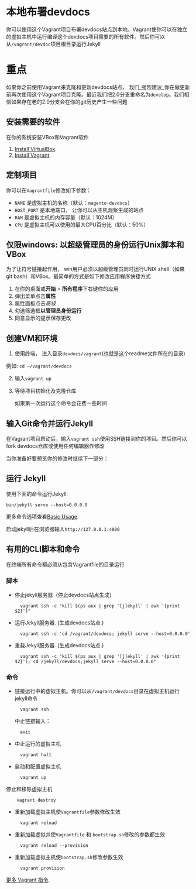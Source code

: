 # 本地布署devdocs

你可以使用这个Vagrant项目布署devdocs站点到本地。Vagrant使你可以在独立的虚拟主机中运行编译这个devdocs项目需要的所有软件。然后你可以从`/vagrant/devdoc`项目根目录运行Jekyll

# 重点

如果你之前使用Vagrant来克隆和更新devdocs站点， 我们_强烈建议_你在做更新前再次使用这个Vagrant项目克隆。最近我们把2.0分支重命名为`develop`。我们相信如果存在老的2.0分支会在你的git历史产生一些问题

## 安装需要的软件

在你的系统安装VBox和Vagrant软件

1. [Install VirtualBox](https://www.virtualbox.org/wiki/Downloads).
3. [Install Vagrant](https://www.vagrantup.com/).

## 定制项目

你可以在`Vagrantfile`修改如下参数：

- `NAME` 是虚拟主机的名称（默认：`magento-devdocs`）
- `HOST_PORT` 是本地端口， 让你可以从主机观察生成的站点
- `RAM` 是虚拟主机的内存容量（默认：1024M）
- `CPU` 是虚拟主机可以使用的最大CPU百分比（默认：50%）

## 仅限windows: 以超级管理员的身份运行Unix脚本和VBox

为了让符号链接起作用， win用户必须以超级管理员同时运行UNIX shell（如果git bash）和VBox。最简单的方式是如下修改应用程序快捷方式

1. 在你的桌面或**开始** > **所有程序**下右键你的应用
2. 弹出菜单点击**属性**
3. 属性面板点击*高级*
4. 勾选筛选框**以管理员身份运行**
5. 同意显示的提示保存更改

## 创建VM和环境

1. 使用终端， 进入目录`devdocs/vagrant`(也就是这个readme文件所在的目录)

 例如: `cd ~/vagrant/devdocs`

2. 输入`vagrant up`
3. 等待项目初始化及克隆仓库

    如果第一次运行这个命令会花费一些时间

## 输入Git命令并运行Jekyll

在Vagrant项目启动后，输入`vagrant ssh`使用SSH链接到你的项目。然后你可以fork devdocs仓库或使用任何编辑器作修改

当你准备好要预览你的修改时继续下一部分：

## 运行 Jekyll
使用下面的命令运行Jekyll:

    bin/jekyll serve --host=0.0.0.0

更多命令选项查看[Basic Usage](https://jekyllrb.com/docs/usage).

启动jekyll后在浏览器输入`http://127.0.0.1:4000`


## 有用的CLI脚本和命令

在终端所有命令都必须从包含Vagrantfile的目录运行

### 脚本

- 停止jekyll服务器（停止devdocs站点生成）

        vagrant ssh -c "kill $(ps aux | grep '[j]ekyll' | awk '{print $2}')"

- 运行Jekyll服务器. (生成devdocs站点.)

        vagrant ssh -c 'cd /vagrant/devdocs; jekyll serve --host=0.0.0.0'

- 重载Jekyll服务器. (生成devdocs站点.)

        vagrant ssh -c "kill $(ps aux | grep '[j]ekyll' | awk '{print $2}'); cd /jekyll/devdocs;jekyll serve --host=0.0.0.0"


### 命令

- 链接运行中的虚拟主机。你可以从`/vagrant/devdocs`目录在虚拟主机运行jekyll命令

        vagrant ssh

  中止链接输入：

        exit

- 中止运行的虚拟主机

        vagrant halt

- 启动和配置虚拟主机

        vagrant up

停止和移除虚拟主机

        vagrant destroy

- 重新加载虚拟主机使`Vagrantfile`参数修改生效

        vagrant reload

- 重新加载虚拟并使`Vagrantfile` 和 `bootstrap.sh`修改的参数都生效

        vagrant reload --provision

- 重新加载虚拟主机使`bootstrap.sh`修改参数生效

        vagrant provision

[更多 Vagrant 指令](https://www.vagrantup.com/docs/cli/up.html).
